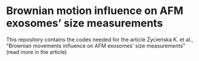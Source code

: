 # Brownian motion influence on AFM exosomes’ size measurements

This repository contains the codes needed for the article Życieńska K. et al., "Brownian movements influence on AFM exosomes’ size measurements"(read more in the article)
